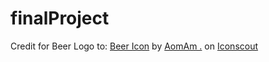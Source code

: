# finalProject

Credit for Beer Logo to:
<a href="https://iconscout.com/icons/beer" target="_blank">Beer Icon</a> by <a href="https://iconscout.com/contributors/aomam">AomAm .</a> on <a href="https://iconscout.com">Iconscout</a>
